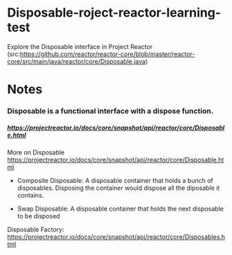 # Disposable-roject-reactor-learning-test
Explore the Disposable interface in Project Reactor (src:https://github.com/reactor/reactor-core/blob/master/reactor-core/src/main/java/reactor/core/Disposable.java)

# Notes

### Disposable is a functional interface with a dispose function.
##### https://projectreactor.io/docs/core/snapshot/api/reactor/core/Disposable.html

More on Disposable
https://projectreactor.io/docs/core/snapshot/api/reactor/core/Disposable.html

- Composite Disposable: A disposable container that holds a bunch of disposables. Disposing the container would dispose all the diposable it contains.

- Swap Disposable: A disposable container that holds the next disposable to be disposed

Disposable Factory: https://projectreactor.io/docs/core/snapshot/api/reactor/core/Disposables.html